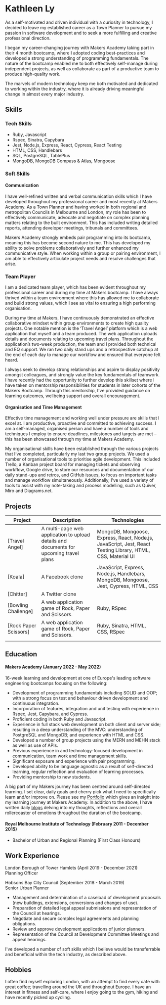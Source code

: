 # Kathleen Ly

As a self-motivated and driven individual with a curiosity in technology, I decided to leave my established career as a Town Planner to pursue my passion in software development and to seek a more fulfilling and creative professional direction. 

I began my career-changing journey with Makers Academy taking part in their 4 month bootcamp, where I adopted coding best-practices and developed a strong understanding of programming fundamentals. The nature of the bootcamp enabled me to both effectively self-manage during independent projects, as well as collaborate as part of a productive team to produce high-quality work.

The marvels of modern technology keep me both motivated and dedicated to working within the industry, where it is already driving meaningful change in almost every major industry.

## Skills

### Tech Skills

- Ruby, Javascript
- Rspec, Sinatra, Capybara
- Jest, Node.js, Express, React, Cypress, React Testing
- HTML, CSS, Handlebars
- SQL, PostgreSQL, TablePlus
- MongoDB, MongoDB Compass & Atlas, Mongoose

### Soft Skills

#### Communication
I have well-refined written and verbal communication skills which I have developed throughout my professional career and most recently at Makers Academy. As a Town Planner and having worked in both regional and metropolitan Councils in Melbourne and London, my role has been to effectively communicate, advocate and negotiate on complex planning matters relating to the built environment. This has included writing detailed reports, attending developer meetings, tribunals and committees. 

Makers Academy strongly embeds pair programming into its bootcamp, meaning this has become second nature to me. This has developed my ability to solve problems collaboratively and further enhanced my communicative style. When working within a group or pairing environment, I am able to effectively articulate project needs and resolve challenges that arise.

### Team Player
I am a dedicated team player, which has been evident throughout my professional career and during my time at Makers bootcamp. I have always thrived within a team environment where this has allowed me to collaborate and build strong values, which I see as vital to ensuring a high performing organisation. 

During my time at Makers, I have continuously demonstrated an effective collaborative mindset within group environments to create high quality projects. One notable mention is the ‘Travel Angel’ platform which is a web application that myself and a team produced. The web application uploads details and documents relating to upcoming travel plans. Throughout the application’s two-week production, the team and I provided both technical and EQ support. We ran two daily stand ups and a retrospective catchup at the end of each day to manage our workflow and ensured that everyone felt heard. 

I always seek to develop strong relationships and aspire to display positivity amongst colleagues, and strongly value the key fundamentals of teamwork. I have recently had the opportunity to further develop this skillset where I have taken on mentorship responsibilities for students in later cohorts of the Makers Bootcamp. Through this mentorship, I've provided guidance on learning outcomes, wellbeing support and overall encouragement.

#### Organisation and Time Management
Effective time management and working well under pressure are skills that I excel at. I am productive, proactive and committed to achieving success. I am a self-managed, organised person and have a number of tools and techniques I employ to ensure deadlines, milestones and targets are met – this has been showcased through my time at Makers Academy. 

My organisational skills have been established through the various projects that I’ve completed, particularly my last two group projects. We used a number of organisational tools to prioritise agile development. This included Trello, a Kanban project board for managing tickets and observing workflow, Google drive, to store our resources and documentation of our daily stand-ups and retros, and GitHub issues, to focus on important tasks and manage workflow simultaneously. Additionally, I've used a variety of tools to assist with my note-taking and process modelling, such as Quiver, Miro and Diagrams.net.

## Projects

| Project                                                                        | Description                                                 | Technologies                                                                                            |
| ------------------------------------------------------------------------------ | ----------------------------------------------------------- | ------------------------------------------------------------------------------------------------------- |
| [Travel Angel]                       | A multi-page web application to upload details and documents for upcoming travel plans | MongoDB, Mongoose, Express, React, Node.js, JavaScript, Jest, React Testing Library, HTML, CSS, Material UI |
| [Koala] | A Facebook clone                                   | JavaScript, Express, Node.js, Handlebars, MongoDB, Mongoose, Jest, Cypress, HTML, CSS                   |                                    |
| [Chitter]               | A Twitter clone                                 |                                                |
| [Bowling Challenge]               | A web application game of Rock, Paper and Scissors.                              | Ruby, RSpec 
| [Rock Paper Scissors]               | A web application game of Rock, Paper and Scissors.                              | Ruby, Sinatra, HTML, CSS, RSpec                                                |
                                               |

## Education

#### Makers Academy (January 2022 - May 2022)
16-week learning and development at one of Europe's leading software engineering bootcamps focusing on the following:
- Development of programming fundamentals including SOLID and OOP; with a strong focus on test and behaviour driven development and continuous integration.
- Incorporation of features, integration and unit testing with experience in Rspec, Jest, Capybara, and Cypress.
- Proficient coding in both Ruby and Javascript.
- Experience in full stack web development on both client and server side; resulting in a deep understanding of the MVC: understanding of PostgreSQL and MongoDB; and experience with HTML and CSS.
- Developed a number of group projects using the MERN and MEHN stack as well as use of APIs. 
- Previous experience in and technology-focused development in communication, team work and time management skills.
- Significant exposure and experience with pair programming.
- Developed ability to be language agnostic as a result of self-directed learning, regular reflection and evaluation of learning processes.
- Providing mentorship to new students.

A big part of my Makers journey has been centred around self-directed learning. I set clear, daily goals and cherry pick what I need to specifically learn and/or improve on. Please see my [Portfolio](https://github.com/heykathl/Portfolio) which gives an insight into my learning journey at Makers Academy. 
In addition to the above, I have written daily [blogs](link) delving into my thoughts, reflections and overall rollercoaster of emotions throughout the duration of the bootcamp.

#### Royal Melbourne Institute of Technology (February 2011 - December 2015)

- Bachelor of Urban and Regional Planning (First Class Honours)

## Work Experience

London Borough of Tower Hamlets (April 2019 - December 2021)  
Planning Officer

Hobsons Bay City Council (September 2018 - March 2019)  
Senior Urban Planner

- Management and determination of a caseload of development proposals (new buildings, extensions, conversions and changes of use).
- Preparation of detailed legal appeal submissions and representation of the Council at hearings.
- Negotiate and secure complex legal agreements and planning obligations.
- Review and approve development applications of junior planners.
- Representation of the Council at Development Committee Meetings and appeal hearings. 

I've developed a number of soft skills which I believe would be transferrable and beneficial within the tech industry, as described above. 

## Hobbies

I often find myself exploring London, with an attempt to find every cafe with great coffee; travelling around the UK and throughout Europe. 
I have an interest in fitness and self-care, where I enjoy going to the gym, hiking and have recently picked up cycling.
